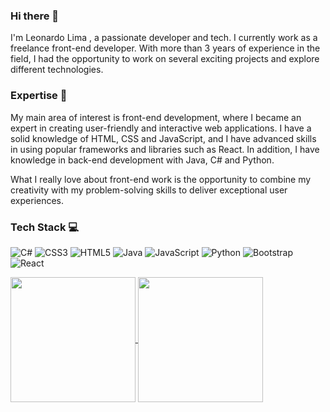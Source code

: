 ### Hi there 👋
I'm Leonardo Lima , a passionate developer and tech. I currently work as a freelance front-end developer.
With more than 3 years of experience in the field, I had the opportunity to work on several exciting projects and explore different technologies.


### Expertise 🚀 
My main area of ​​interest is front-end development, where I became an expert in creating user-friendly and interactive web applications. I have a solid knowledge of HTML, CSS and JavaScript, and I have advanced skills in using popular frameworks and libraries such as React. In addition, I have knowledge in back-end development with Java, C# and Python.

What I really love about front-end work is the opportunity to combine my creativity with my problem-solving skills to deliver exceptional user experiences.

 ### Tech Stack 💻

![C#](https://img.shields.io/badge/c%23-%23239120.svg?style=for-the-badge&logo=c-sharp&logoColor=white) ![CSS3](https://img.shields.io/badge/css3-%231572B6.svg?style=for-the-badge&logo=css3&logoColor=white) ![HTML5](https://img.shields.io/badge/html5-%23E34F26.svg?style=for-the-badge&logo=html5&logoColor=white) ![Java](https://img.shields.io/badge/java-%23ED8B00.svg?style=for-the-badge&logo=openjdk&logoColor=white) ![JavaScript](https://img.shields.io/badge/javascript-%23323330.svg?style=for-the-badge&logo=javascript&logoColor=%23F7DF1E) ![Python](https://img.shields.io/badge/python-3670A0?style=for-the-badge&logo=python&logoColor=ffdd54) ![Bootstrap](https://img.shields.io/badge/bootstrap-%238511FA.svg?style=for-the-badge&logo=bootstrap&logoColor=white) ![React](https://img.shields.io/badge/react-%2320232a.svg?style=for-the-badge&logo=react&logoColor=%2361DAFB) 


<a href="https://github.com/leolima92/github-readme-stats">
  <img height=200 align="center" src="https://github-readme-stats.vercel.app/api?username=leolima92" />
</a>
<a href="https://github.com/leolima92/convoychat">
  <img height=200 align="center" src="https://github-readme-stats.vercel.app/api/top-langs?username=leolima92&layout=compact&langs_count=8&card_width=320" />
</a>
